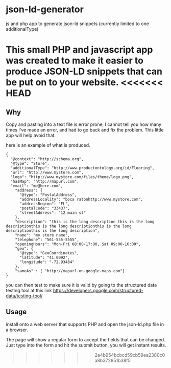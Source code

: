 # json-ld-generator
js and php app to generate json-ld snippets (currently limited to one additionalType)

This small PHP and javascript app was created to make it easier to produce JSON-LD snippets that can be put on to your website.
<<<<<<< HEAD
=======
Why
---
Copy and pasting into a text file is error prone, I cannot tell you how many times I've made an error, and had to go back and fix the problem. This little app will help avoid that.

here is an example of what is produced.
```
{
  "@context": "http://schema.org",
  "@type": "Store",
  "additionalType": "http://www.productontology.org/id/Flooring",
  "url": "http://www.mystore.com",
  "logo": "http://www.mystore.com/files/theme/logo.png",
  "hasMap": "http://mapurl.com",
  "email": "me@here.com",
    "address": {
      "@type": "PostalAddress",
      "addressLocality": "boca ratonhttp://www.mystore.com",
      "addressRegion": "FL",
      "postalCode": "33437",
      "streetAddress": "12 main st"
    },
    "description": "this is the long description this is the long descriptionthis is the long descriptionthis is the long descriptionthis is the long description",
    "name": "my store name",
    "telephone": "561-555-5555",
    "openingHours": "Mon-Fri 08:00-17:00, Sat 09:00-16:00",
    "geo": {
      "@type": "GeoCoordinates",
      "latitude": "41.0092",
      "longitude": "-72.93484"
    },
    "sameAs" : [ "http://mapurl-on-google-maps.com"]
}
``` 
you can then test to make sure it is valid by going to the structured data testing tool at this link https://developers.google.com/structured-data/testing-tool/

Usage
-----

install onto a web server that supports PHP and open the json-ld.php file in a browser.

The page will show a regular form to accept the fields that can be changed. Just type into the form and hit the submit button, you will get instant results.
>>>>>>> 2a4b954bcbcd59cb59ea2380c0a8b372851b38f5

